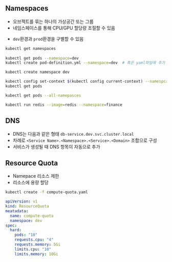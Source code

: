 ## Namespaces
- 오브젝트를 묶는 하나의 가상공간 또는 그룹
- 네임스페이스를 통해 CPU/GPU 할당량 조절할 수 있음
  
+ `dev`환경과 `prod`환경을 구별할 수 있음
```bash
kubectl get namespaces
 
kubectl get pods --namespace=dev
kubectl create pod-definition.yml --namespace=dev  # 혹은 yaml파일에 추가
```

```bash
kubectl create namespace dev

kubectl config set-context $(kubectl config current-context) --namespcae=dev  # default 네임스페이스 변경
kubectl get pods

kubectl get pods --all-namepasces
```

```bash
kubectl run redis --image=redis --namespace=finance
```

## DNS
+ DNS는 다음과 같은 형태 `db-service.dev.svc.cluster.local` 
+ 차례로 `<Service Name>.<Namespace>.<Service>.<Domain>` 조합으로 구성
+ 서비스가 생성될 때 DNS 항목이 자동으로 추가


## Resource Quota
+ Namepace 리소스 제한
+ 리소스에 용량 할당
```bash
kubectl create -f compute-quota.yaml
```
```yaml
apiVersion: v1
kind: ResourceQuota
meatadata:
  name: compute-quota
  namespace: dev
spec:
  hard:
    pods: "10"
    requests.cpu: "4"
    requests.memory: 5Gi
    limits.cpu: "10"
    limits.memory: 10Gi
```
